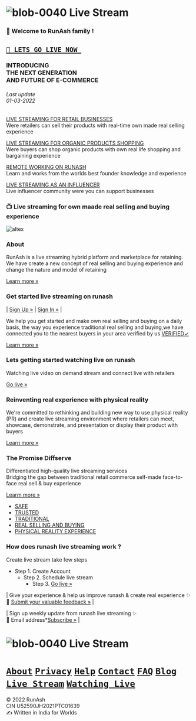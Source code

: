 







# ![blob-0040](https://user-images.githubusercontent.com/61916324/132724592-e5bef25e-36d9-4da8-bbc6-84a24183c8e2.png) Live Stream


### 👏 Welcome to RunAsh family ! ###
## [``🎥 LETS GO LIVE NOW ``](https://)  ##
### INTRODUCING <br>THE NEXT GENERATION<br>AND FUTURE OF E-COMMERCE
###### Last update<br>01-03-2022<br>

[LIVE STREAMING FOR RETAIL BUSINESSES](https://runash.github.io/runash-blog/2022/02/28/latest.html)<br>
Were retailers can sell their products with real-time own made real selling experience 
 
[LIVE STREAMING FOR ORGANIC PRODUCTS SHOPPING](https://)<br>
Were buyers can shop organic products with own real life shopping and bargaining experience


[REMOTE WORKING ON RUNASH](https://)<br>
Learn and works from the worlds best founder knowledge and experience

[LIVE STREAMING AS AN INFLUENCER](https://)<br>
Live influencer community were you can support businesses





### 📺 Live streaming for own maade real selling and buying experience








![altex](url) 


### About
RunAsh is a live streaming hybrid platform and marketplace for retaining.
We have create a new concept of real selling and buying experience
and change the nature and model of retaining 

[Learn more »](https://)

### Get started live streaming on runash 

| [Sign Up »](https://) | [Sign In »](https://) |

We help you get started and make own real selling and buying on a daily basis, the way you experience traditional real selling and buying,we have connected you to the nearest buyers in your area verified by us [VERIFIED✓](https://)<br>

[Learn more »](https://)








### Lets getting started watching live on runash
Watching live video on demand stream and connect live with retailers<br>

[Go live »](https://)




### Reinventing real experience with physical reality ###
We're committed to rethinking and building new way to use physical reality (PR) and create live streaming environment where retailers can meet, showcase, demonstrate, and presentation or display their product with buyers<br>

[Learn more »](https://)











### The Promise Diffserve ###
Differentiated high-quality live streaming services<br>
Bridging the gap between traditional retail commerce self-made face-to-face real sell & buy experience<br>

[Learm more »](https://)

- [SAFE](url)
- [TRUSTED](url) 
- [TRADITIONAL](url)
- [REAL SELLING AND BUYING](url)
- [PHYSICAL REALITY EXPERIENCE](url)








    








### How does runash live streaming work ? ###
Create live stream take few steps <br>
- Step 1. Create Account 
  -  Step 2. Schedule live stream 
      - Step 3. [Go live »](https://)





 









| Give your experience & help us improve runash & create real experience ✨<br>📝 [Submit your valuable feedback »](url) |

| Sign up weekly update from runash live streaming ✨ <br>📨 Email address*[Subscribe »](url) |









# ![blob-0040](https://user-images.githubusercontent.com/61916324/132724592-e5bef25e-36d9-4da8-bbc6-84a24183c8e2.png) Live Stream
# [``About``](https://)  [``Privacy``](https://) [``Help``](https://) [``Contact``](https://) [``FAQ``](https://) [``Blog``](https://) [``Live Stream``](https://) [``Watching Live``](https://)

© 2022 RunAsh<br>
CIN U52590JH2021PTC01639<br>
✍️ Written in India for Worlds


 


  
 


    

   

 
 

  

  

   

    














 






